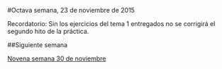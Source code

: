 #Octava semana, 23 de noviembre de 2015

Recordatorio: Sin los ejercicios del tema 1 entregados no se corrigirá
el segundo hito de la práctica. 

##Siguiente semana

[Novena semana 30 de noviembre](9-semana.md) 
